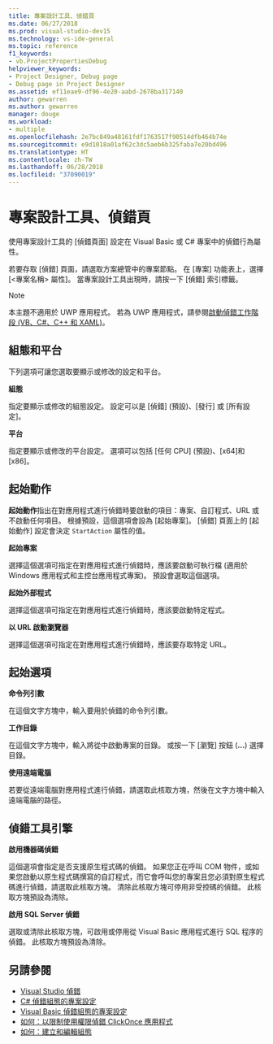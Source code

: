 ```yaml
---
title: 專案設計工具、偵錯頁
ms.date: 06/27/2018
ms.prod: visual-studio-dev15
ms.technology: vs-ide-general
ms.topic: reference
f1_keywords:
- vb.ProjectPropertiesDebug
helpviewer_keywords:
- Project Designer, Debug page
- Debug page in Project Designer
ms.assetid: ef11eae9-df96-4e20-aabd-2678ba317140
author: gewarren
ms.author: gewarren
manager: douge
ms.workload:
- multiple
ms.openlocfilehash: 2e7bc849a48161fdf1763517f90514dfb464b74e
ms.sourcegitcommit: e9d1018a01af62c3dc5aeb6b325faba7e20bd496
ms.translationtype: HT
ms.contentlocale: zh-TW
ms.lasthandoff: 06/28/2018
ms.locfileid: "37090019"
---
```

# <a name="debug-page-project-designer"></a>專案設計工具、偵錯頁

使用專案設計工具的 [偵錯頁面] 設定在 Visual Basic 或 C# 專案中的偵錯行為屬性。

若要存取 [偵錯] 頁面，請選取方案總管中的專案節點。 在 [專案] 功能表上，選擇 [\<專案名稱> 屬性]。 當專案設計工具出現時，請按一下 [偵錯] 索引標籤。

> [!NOTE]
> 本主題不適用於 UWP 應用程式。 若為 UWP 應用程式，請參閱[啟動偵錯工作階段 (VB、C#、C++ 和 XAML)](../../debugger/start-a-debugging-session-for-a-store-app-in-visual-studio-vb-csharp-cpp-and-xaml.md)。

## <a name="configuration-and-platform"></a>組態和平台

下列選項可讓您選取要顯示或修改的設定和平台。

**組態**

指定要顯示或修改的組態設定。 設定可以是 [偵錯] (預設)、[發行] 或 [所有設定]。

**平台**

指定要顯示或修改的平台設定。 選項可以包括 [任何 CPU] (預設)、[x64]和 [x86]。

## <a name="start-action"></a>起始動作

**起始動作**指出在對應用程式進行偵錯時要啟動的項目：專案、自訂程式、URL 或不啟動任何項目。 根據預設，這個選項會設為 [起始專案]。 [偵錯] 頁面上的 [起始動作] 設定會決定 `StartAction` 屬性的值。

**起始專案**

選擇這個選項可指定在對應用程式進行偵錯時，應該要啟動可執行檔 (適用於 Windows 應用程式和主控台應用程式專案)。 預設會選取這個選項。

**起始外部程式**

選擇這個選項可指定在對應用程式進行偵錯時，應該要啟動特定程式。

**以 URL 啟動瀏覽器**

選擇這個選項可指定在對應用程式進行偵錯時，應該要存取特定 URL。

## <a name="start-options"></a>起始選項

**命令列引數**

在這個文字方塊中，輸入要用於偵錯的命令列引數。

**工作目錄**

在這個文字方塊中，輸入將從中啟動專案的目錄。 或按一下 [瀏覽] 按鈕 (**...**) 選擇目錄。

**使用遠端電腦**

若要從遠端電腦對應用程式進行偵錯，請選取此核取方塊，然後在文字方塊中輸入遠端電腦的路徑。

## <a name="debugger-engines"></a>偵錯工具引擎

**啟用機器碼偵錯**

這個選項會指定是否支援原生程式碼的偵錯。 如果您正在呼叫 COM 物件，或如果您啟動以原生程式碼撰寫的自訂程式，而它會呼叫您的專案且您必須對原生程式碼進行偵錯，請選取此核取方塊。 清除此核取方塊可停用非受控碼的偵錯。 此核取方塊預設為清除。

**啟用 SQL Server 偵錯**

選取或清除此核取方塊，可啟用或停用從 Visual Basic 應用程式進行 SQL 程序的偵錯。 此核取方塊預設為清除。

## <a name="see-also"></a>另請參閱

- [Visual Studio 偵錯](../../debugger/debugging-in-visual-studio.md)
- [C# 偵錯組態的專案設定](../../debugger/project-settings-for-csharp-debug-configurations.md)
- [Visual Basic 偵錯組態的專案設定](../../debugger/project-settings-for-a-visual-basic-debug-configuration.md)
- [如何：以限制使用權限偵錯 ClickOnce 應用程式](../../deployment/how-to-debug-a-clickonce-application-with-restricted-permissions.md)
- [如何：建立和編輯組態](../../ide/how-to-create-and-edit-configurations.md)